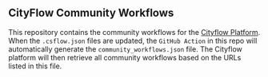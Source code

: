 ## CityFlow Community Workflows


This repository contains the community workflows for the [Cityflow Platform](https://github.com/kekehurry/cityflow_platform). When the `.csflow.json` files are updated, the `GitHub Action` in this repo will automatically generate the `community_workflows.json` file. The Cityflow platform will then retrieve all community workflows based on the URLs listed in this file. 

